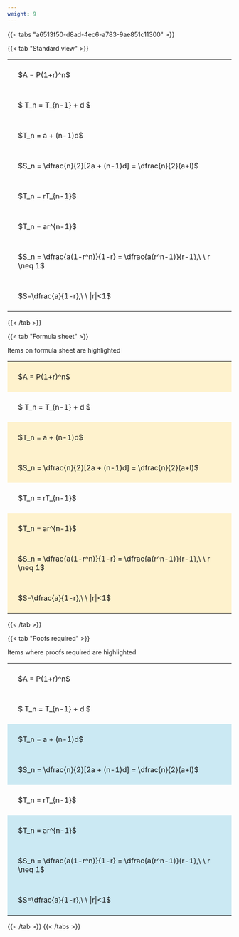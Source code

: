 ```yaml
---
weight: 9
---
```


{{< tabs "a6513f50-d8ad-4ec6-a783-9ae851c11300" >}}

{{< tab "Standard view" >}}

<style type="text/css">
#T_c451e th.col_heading {
  text-align: left;
  font-size: 1em;
}
#T_c451e td {
  text-align: left;
  font-size: 1em;
  padding: 1.5em;
}
</style>
<table id="T_c451e">
  <thead>
  </thead>
  <tbody>
    <tr>
      <td id="T_c451e_row0_col0" class="data row0 col0" >$A = P(1+r)^n$</td>
    </tr>
    <tr>
      <td id="T_c451e_row1_col0" class="data row1 col0" >$ T_n = T_{n-1} + d $</td>
    </tr>
    <tr>
      <td id="T_c451e_row2_col0" class="data row2 col0" >$T_n = a + (n-1)d$</td>
    </tr>
    <tr>
      <td id="T_c451e_row3_col0" class="data row3 col0" >$S_n = \dfrac{n}{2}[2a + (n-1)d] = \dfrac{n}{2}(a+l)$</td>
    </tr>
    <tr>
      <td id="T_c451e_row4_col0" class="data row4 col0" >$T_n = rT_{n-1}$</td>
    </tr>
    <tr>
      <td id="T_c451e_row5_col0" class="data row5 col0" >$T_n = ar^{n-1}$</td>
    </tr>
    <tr>
      <td id="T_c451e_row6_col0" class="data row6 col0" >$S_n = \dfrac{a(1-r^n)}{1-r} = \dfrac{a(r^n-1)}{r-1},\ \  r \neq 1$</td>
    </tr>
    <tr>
      <td id="T_c451e_row7_col0" class="data row7 col0" >$S=\dfrac{a}{1-r},\ \ |r|<1$</td>
    </tr>
  </tbody>
</table>
{{< /tab >}}

{{< tab "Formula sheet" >}}

Items on formula sheet are highlighted 
<br>
<style type="text/css">
#T_4bdfd th.col_heading {
  text-align: left;
  font-size: 1em;
}
#T_4bdfd td {
  text-align: left;
  font-size: 1em;
  padding: 1.5em;
}
#T_4bdfd_row0_col0, #T_4bdfd_row2_col0, #T_4bdfd_row3_col0, #T_4bdfd_row5_col0, #T_4bdfd_row6_col0, #T_4bdfd_row7_col0 {
  background-color: rgba(255,194,10, 0.2);
}
#T_4bdfd_row1_col0, #T_4bdfd_row4_col0 {
  background-color: rgba(0,0,0,0);
}
</style>
<table id="T_4bdfd">
  <thead>
  </thead>
  <tbody>
    <tr>
      <td id="T_4bdfd_row0_col0" class="data row0 col0" >$A = P(1+r)^n$</td>
    </tr>
    <tr>
      <td id="T_4bdfd_row1_col0" class="data row1 col0" >$ T_n = T_{n-1} + d $</td>
    </tr>
    <tr>
      <td id="T_4bdfd_row2_col0" class="data row2 col0" >$T_n = a + (n-1)d$</td>
    </tr>
    <tr>
      <td id="T_4bdfd_row3_col0" class="data row3 col0" >$S_n = \dfrac{n}{2}[2a + (n-1)d] = \dfrac{n}{2}(a+l)$</td>
    </tr>
    <tr>
      <td id="T_4bdfd_row4_col0" class="data row4 col0" >$T_n = rT_{n-1}$</td>
    </tr>
    <tr>
      <td id="T_4bdfd_row5_col0" class="data row5 col0" >$T_n = ar^{n-1}$</td>
    </tr>
    <tr>
      <td id="T_4bdfd_row6_col0" class="data row6 col0" >$S_n = \dfrac{a(1-r^n)}{1-r} = \dfrac{a(r^n-1)}{r-1},\ \  r \neq 1$</td>
    </tr>
    <tr>
      <td id="T_4bdfd_row7_col0" class="data row7 col0" >$S=\dfrac{a}{1-r},\ \ |r|<1$</td>
    </tr>
  </tbody>
</table>
{{< /tab >}}

{{< tab "Poofs required" >}}

Items where proofs required are highlighted 
<br>
<style type="text/css">
#T_f2c33 th.col_heading {
  text-align: left;
  font-size: 1em;
}
#T_f2c33 td {
  text-align: left;
  font-size: 1em;
  padding: 1.5em;
}
#T_f2c33_row0_col0, #T_f2c33_row1_col0, #T_f2c33_row4_col0 {
  background-color: rgba(0,0,0,0);
}
#T_f2c33_row2_col0, #T_f2c33_row3_col0, #T_f2c33_row5_col0, #T_f2c33_row6_col0, #T_f2c33_row7_col0 {
  background-color: rgba(0,150,200, 0.2);
}
</style>
<table id="T_f2c33">
  <thead>
  </thead>
  <tbody>
    <tr>
      <td id="T_f2c33_row0_col0" class="data row0 col0" >$A = P(1+r)^n$</td>
    </tr>
    <tr>
      <td id="T_f2c33_row1_col0" class="data row1 col0" >$ T_n = T_{n-1} + d $</td>
    </tr>
    <tr>
      <td id="T_f2c33_row2_col0" class="data row2 col0" >$T_n = a + (n-1)d$</td>
    </tr>
    <tr>
      <td id="T_f2c33_row3_col0" class="data row3 col0" >$S_n = \dfrac{n}{2}[2a + (n-1)d] = \dfrac{n}{2}(a+l)$</td>
    </tr>
    <tr>
      <td id="T_f2c33_row4_col0" class="data row4 col0" >$T_n = rT_{n-1}$</td>
    </tr>
    <tr>
      <td id="T_f2c33_row5_col0" class="data row5 col0" >$T_n = ar^{n-1}$</td>
    </tr>
    <tr>
      <td id="T_f2c33_row6_col0" class="data row6 col0" >$S_n = \dfrac{a(1-r^n)}{1-r} = \dfrac{a(r^n-1)}{r-1},\ \  r \neq 1$</td>
    </tr>
    <tr>
      <td id="T_f2c33_row7_col0" class="data row7 col0" >$S=\dfrac{a}{1-r},\ \ |r|<1$</td>
    </tr>
  </tbody>
</table>
{{< /tab >}}
{{< /tabs >}}